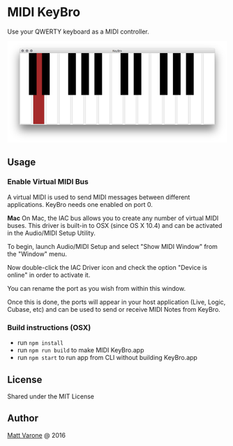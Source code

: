 # MIDI KeyBro

Use your QWERTY keyboard as a MIDI controller.

![MIDI KeyBro - MIDI Keyboard](preview.png "MIDI KeyBro - MIDI Keyboard")

## Usage

### Enable Virtual MIDI Bus

A virtual MIDI is used to send MIDI messages between different applications. KeyBro needs one enabled on port 0. 

**Mac**
On Mac, the IAC bus allows you to create any number of virtual MIDI buses. This driver is built-in to OSX (since OS X 10.4) and can be activated in the Audio/MIDI Setup Utility.

To begin, launch Audio/MIDI Setup and select "Show MIDI Window" from the "Window" menu.

Now double-click the IAC Driver icon and check the option "Device is online" in order to activate it.

You can rename the port as you wish from within this window.

Once this is done, the ports will appear in your host application (Live, Logic, Cubase, etc) and can be used to send or receive MIDI Notes from KeyBro.

### Build instructions (OSX)

- run `npm install`
- run `npm run build` to make MIDI KeyBro.app
- run `npm start` to run app from CLI without building KeyBro.app

## License

Shared under the MIT License

## Author

[Matt Varone](https://twitter.com/sksmatt/) @ 2016